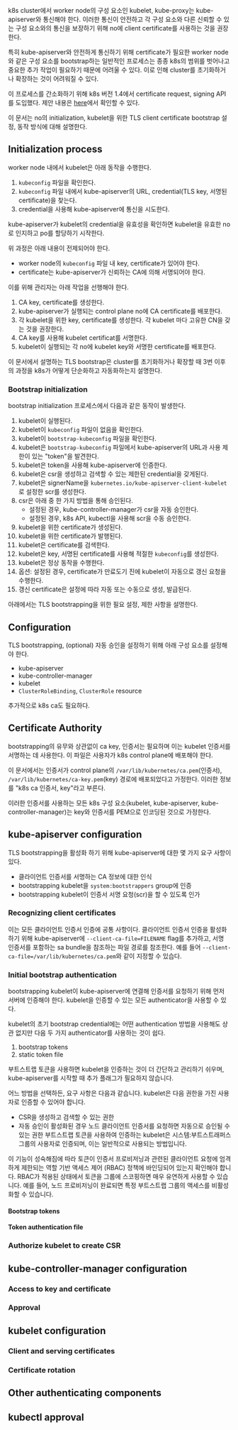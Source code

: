 k8s cluster에서 worker node의 구성 요소인 kubelet, kube-proxy는 kube-apiserver와 통신해야 한다. 이러한 통신이 안전하고 각 구성 요소와 다른 신뢰할 수 있는 구성 요소와의 통신을 보장하기 위해 no에 client certificate를 사용하는 것을 권장한다.

특히 kube-apiserver와 안전하게 통신하기 위해 certificate가 필요한 worker node와 같은 구성 요소를 bootstrap하는 일반적인 프로세스는 종종 k8s의 범위를 벗어나고 중요한 추가 작업이 필요하기 때문에 어려울 수 있다. 이로 인해 cluster를 초기화하거나 확장하는 것이 어려워질 수 있다.

이 프로세스를 간소화하기 위해 k8s 버전 1.4에서 certificate request, signing API를 도입했다. 제안 내용은 [here](https://github.com/kubernetes/kubernetes/pull/20439)에서 확인할 수 있다.

이 문서는 no의 initialization, kubelet을 위한 TLS client certificate bootstrap 설정, 동작 방식에 대해 설명한다.

## Initialization process
worker node 내에서 kubelet은 아래 동작을 수행한다.
1. `kubeconfig` 파일을 확인한다.
2. `kubeconfig` 파일 내에서 kube-apiserver의 URL, credential(TLS key, 서명된 certificate)을 찾는다.
3. credential을 사용해 kube-apiserver에 통신을 시도한다.

kube-apiserver가 kubelet의 credential을 유효성을 확인하면 kubelet을 유효한 no로 인지하고 po를 할당하기 시작한다.

위 과정은 아래 내용이 전제되어야 한다.
- worker node의 `kubeconfig` 파일 내 key, certificate가 있어야 한다.
- certificate는 kube-apiserver가 신뢰하는 CA에 의해 서명되어야 한다.

이를 위해 관리자는 아래 작업을 선행해야 한다.
1. CA key, certificate를 생성한다.
2. kube-apiserver가 실행되는 control plane no에 CA certificate를 배포한다.
3. 각 kubelet을 위한 key, certificate를 생성한다. 각 kubelet 마다 고유한 CN을 갖는 것을 권장한다.
4. CA key를 사용해 kubelet certificat를 서명한다.
5. kubelet이 실행되는 각 no에 kubelet key와 서명한 certificate를 배포한다.

이 문서에서 설명하는 TLS bootstrap은 cluster를 초기화하거나 확장할 때 3번 이후의 과정을 k8s가 어떻게 단순화하고 자동화하는지 설명한다.

### Bootstrap initialization
bootstrap initialization 프로세스에서 다음과 같은 동작이 발생한다.
1. kubelet이 실행된다.
2. kubelet이 `kubeconfig` 파일이 없음을 확인한다.
3. kubelet이 `bootstrap-kubeconfig` 파일을 확인한다.
4. kubelet은 `bootstrap-kubeconfig` 파일에서 kube-apiserver의 URL과 사용 제한이 있는 "token"을 발견한다.
5. kubelet은 token을 사용해 kube-apiserver에 인증한다.
6. kubelet은 csr을 생성하고 검색할 수 있는 제한된 credential을 갖게된다.
7. kubelet은 signerName을 `kubernetes.io/kube-apiserver-client-kubelet`로 설정한 scr를 생성한다.
8. csr은 아래 중 한 가지 방법을 통해 승인된다.
    - 설정된 경우, kube-controller-manager가 csr을 자동 승인한다.
    - 설정된 경우, k8s API, kubectl을 사용해 scr을 수동 승인한다.
9. kubelet을 위한 certificate가 생성된다.
10. kubelet을 위한 certificate가 발행된다.
11. kubelet은 certificate를 검색한다.
12. kubelet은 key, 서명된 certificate를 사용해 적절한 `kubeconfig`를 생성한다.
13. kubelet은 정상 동작을 수행한다.
14. 옵션: 설정된 경우, certificate가 만료도기 진에 kubelet이 자동으로 갱신 요청을 수행한다.
15. 갱신 certificate은 설정에 따라 자동 또는 수동으로 생성, 발급된다.

아래에서는 TLS bootstrapping을 위한 필요 설정, 제한 사항을 설명한다.

## Configuration
TLS bootstrapping, (optional) 자동 승인을 설정하기 위해 아래 구성 요소를 설정해야 한다.
- kube-apiserver
- kube-controller-manager
- kubelet
- `ClusterRoleBinding`, `ClusterRole` resource

추가적으로 k8s ca도 필요하다.

## Certificate Authority
bootstrapping의 유무와 상관없이 ca key, 인증서는 필요하며 이는 kubelet 인증서를 서명하는 데 사용한다. 이 파일은 사용자가 k8s control plane에 배포해야 한다.

이 문서에서는 인증서가 control plane의 `/var/lib/kubernetes/ca.pem`(인증서), `/var/lib/kubernetes/ca-key.pem`(key) 경로에 배포되었다고 가정한다. 이러한 정보를 "k8s ca 인증서, key"라고 부른다.

이러한 인증서를 사용하는 모든 k8s 구성 요소(kubelet, kube-apiserver, kube-controller-manager)는 key와 인증서를 PEM으로 인코딩된 것으로 가정한다.

## kube-apiserver configuration
TLS bootstrapping을 활성화 하기 위해 kube-apiserver에 대한 몇 가지 요구 사항이 있다.
- 클라이언트 인증서를 서명하는 CA 정보에 대한 인식
- bootstrapping kubelet을 `system:bootstrappers` group에 인증
- bootstrapping kubelet이 인증서 서명 요청(scr)을 할 수 있도록 인가

### Recognizing client certificates
이는 모든 클라이언트 인증서 인증에 공통 사항이다. 클라이언트 인증서 인증을 활성화하기 위해 kube-apiserver에 `--client-ca-file=FILENAME` flag를 추가하고, 서명 인증서를 포함하는 sa bundle을 참조하는 파일 경로를 참조한다. 예를 들어 `--client-ca-file=/var/lib/kubernetes/ca.pem`와 같이 지정할 수 있습다.

### Initial bootstrap authentication
bootstrapping kubelet이 kube-apiserver에 연결해 인증서를 요청하기 위해 먼저 서버에 인증해야 한다. kubelet을 인증할 수 있는 모든 authenticator을 사용할 수 있다.

kubelet의 초기 bootstrap credential에는 어떤 authentication 방법을 사용해도 상관 없지만 다음 두 가지 authenticator를 사용하는 것이 쉽다.
1. bootstrap tokens
2. static token file

부트스트랩 토큰을 사용하면 kubelet을 인증하는 것이 더 간단하고 관리하기 쉬우며, kube-apiserver를 시작할 때 추가 플래그가 필요하지 않습니다.

어느 방법을 선택하든, 요구 사항은 다음과 같습니다. kubelet은 다음 권한을 가진 사용자로 인증할 수 있어야 합니다.

- CSR을 생성하고 검색할 수 있는 권한
- 자동 승인이 활성화된 경우 노드 클라이언트 인증서를 요청하면 자동으로 승인될 수 있는 권한
부트스트랩 토큰을 사용하여 인증하는 kubelet은 시스템:부트스트래퍼스 그룹의 사용자로 인증되며, 이는 일반적으로 사용되는 방법입니다.

이 기능이 성숙해짐에 따라 토큰이 인증서 프로비저닝과 관련된 클라이언트 요청에 엄격하게 제한되는 역할 기반 액세스 제어 (RBAC) 정책에 바인딩되어 있는지 확인해야 합니다. RBAC가 적용된 상태에서 토큰을 그룹에 스코핑하면 매우 유연하게 사용할 수 있습니다. 예를 들어, 노드 프로비저닝이 완료되면 특정 부트스트랩 그룹의 액세스를 비활성화할 수 있습니다.
#### Bootstrap tokens

#### Token authentication file

### Authorize kubelet to create CSR

## kube-controller-manager configuration
### Access to key and certificate
### Approval
## kubelet configuration
### Client and serving certificates
### Certificate rotation
## Other authenticating components
## kubectl approval